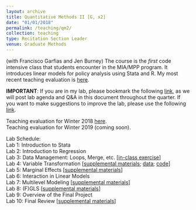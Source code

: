 ```yaml
---
layout: archive
title: Quantitative Methods II [G, x2]
date: "01/01/2018"
permalink: /teaching/qm2/
collection: teaching
type: Recitation Section Leader
venue: Graduate Methods
---
```


(with Francisco Garfias and Jen Burney) The course is the _first_ code intensive class that students encounter in the MIA/MPP program. It introduces linear models for policy analysis using Stata and R. My most recent teaching evaluation is [here](https://shanexuan.github.io/files/qm2-eval-wi18.pdf). 

__IMPORTANT__: If you are in my lab, please bookmark the following [link](https://docs.google.com/document/d/1F5tciuW92cYoFBdOK6K8iF3StXAlTdj3yvYe44Wmx0Q/edit?usp=sharing), as we will post lab agenda and Q&A in this document throughout the quarter.  If you want to make suggestions to improve the lab, please use the following [link](https://goo.gl/forms/JLL7ErnN0zWa6ewX2).

Teaching evaluation for Winter 2018 [here](https://shanexuan.github.io/files/qm2-eval-wi18.pdf).  
Teaching evaluation for Winter 2019 (coming soon).

Lab Schedule:  
Lab 1: Introduction to Stata  
Lab 2: Introduction to Regression  
Lab 3: Data Management: Loops, Merge, etc. [[in-class exercise](https://shanexuan.github.io/files/qm2-slides/loop-example.pdf)]  
Lab 4: Variable Transformation [[supplemental materials](https://shanexuan.github.io/files/qm2-slides/transform.pdf); [data](https://shanexuan.com/files/qm2-slides/hpi.dta); [code](http://shanexuan.github.io/files/qm2-slides/lab4.do)]  
Lab 5: Marginal Effects [[supplemental materials](https://shanexuan.com/files/qm2-slides/QM2_lab5_supp_margin.pdf)]  
Lab 6: Interaction in Linear Models  
Lab 7: Multilevel Modeling [[supplemental materials](https://shanexuan.github.io/files/qm2-slides/multilevel.pdf)]  
Lab 8: (F)GLS [[supplemental materials](https://shanexuan.github.io/files/qm2-slides/gls.pdf)]  
Lab 9: Overview of the Final Project  
Lab 10: Final Review [[supplemental materials](https://shanexuan.github.io/files/qm2-slides/reg-short-ver.pdf)]  

